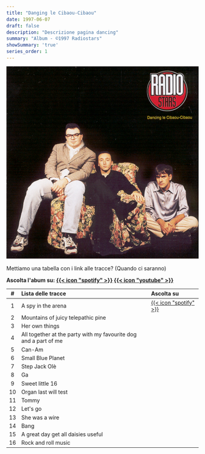 ```yaml
---
title: "Danging le Cibaou-Cibaou"
date: 1997-06-07
draft: false
description: "Descrizione pagina dancing"
summary: "Album - ©1997 Radiostars"
showSummary: 'true'
series_order: 1
---
```


<!-- TODO: Il link funziona ma è la lente -->
[![Album cover](featured.jpg)](https://spotify.com)

Mettiamo una tabella con i link alle tracce? (Quando ci saranno)

**Ascolta l'abum su:
[{{< icon "spotify" >}}](https://spotify.com "Spotify")
[{{< icon "youtube" >}}](https://youtube.com "YouTube")**

| #     | Lista delle tracce                    | Ascolta su    |
| :---: | :---                                  | :---          |
| 1     | A spy in the arena                    | [{{< icon "spotify" >}}](https://spotify.com "Spotify")|
| 2     | Mountains of juicy telepathic pine    |
| 3     | Her own things                        |
| 4     | All together at the party with my favourite dog and a part of me |
| 5     | Can-Am                                |
| 6     | Small Blue Planet                     |
| 7     | Step Jack Olè                         |
| 8     | Ga                                    |
| 9     | Sweet little 16                       |
| 10    | Organ last will test                  |
| 11    | Tommy                                 |
| 12    | Let's go                              |
| 13    | She was a wire                        |
| 14    | Bang                                  |
| 15    | A great day get all daisies useful    |
| 16    | Rock and roll music                   |


